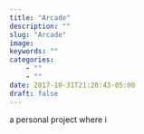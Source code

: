 ```yaml
---
title: "Arcade"
description: ""
slug: "Arcade"
image: 
keywords: ""
categories: 
    - ""
    - ""
date: 2017-10-31T21:28:43-05:00
draft: false
---
```


a personal project where i